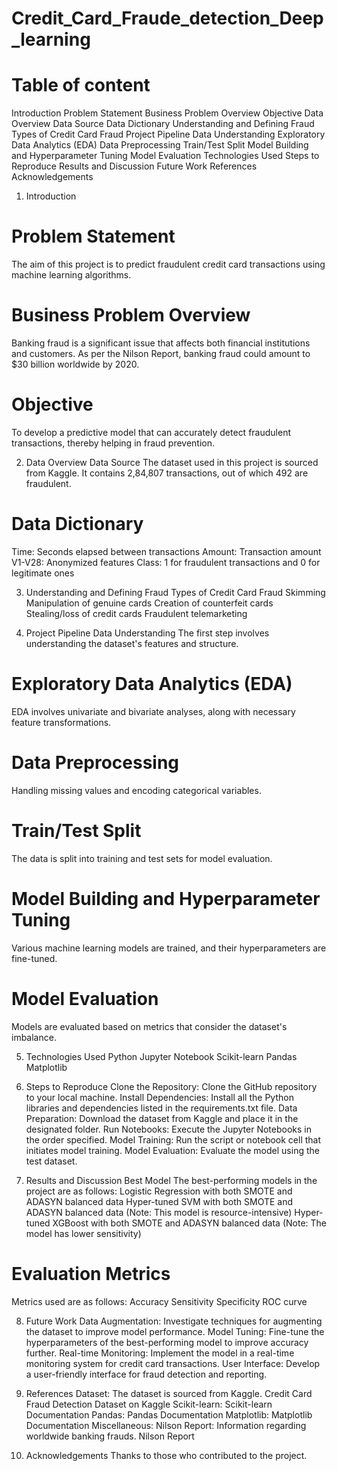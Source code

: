 # Credit_Card_Fraude_detection_Deep_learning
# Table of content
Introduction
Problem Statement
Business Problem Overview
Objective
Data Overview
Data Source
Data Dictionary
Understanding and Defining Fraud
Types of Credit Card Fraud
Project Pipeline
Data Understanding
Exploratory Data Analytics (EDA)
Data Preprocessing
Train/Test Split
Model Building and Hyperparameter Tuning
Model Evaluation
Technologies Used
Steps to Reproduce
Results and Discussion
Future Work
References
Acknowledgements

1. Introduction
# Problem Statement
The aim of this project is to predict fraudulent credit card transactions using machine learning algorithms.

# Business Problem Overview
Banking fraud is a significant issue that affects both financial institutions and customers. As per the Nilson Report, banking fraud could amount to $30 billion worldwide by 2020.

# Objective
To develop a predictive model that can accurately detect fraudulent transactions, thereby helping in fraud prevention.

2. Data Overview
Data Source
The dataset used in this project is sourced from Kaggle. It contains 2,84,807 transactions, out of which 492 are fraudulent.

# Data Dictionary
Time: Seconds elapsed between transactions
Amount: Transaction amount
V1-V28: Anonymized features
Class: 1 for fraudulent transactions and 0 for legitimate ones

3. Understanding and Defining Fraud
Types of Credit Card Fraud
Skimming
Manipulation of genuine cards
Creation of counterfeit cards
Stealing/loss of credit cards
Fraudulent telemarketing

4. Project Pipeline
Data Understanding
The first step involves understanding the dataset's features and structure.

# Exploratory Data Analytics (EDA)
EDA involves univariate and bivariate analyses, along with necessary feature transformations.

# Data Preprocessing
Handling missing values and encoding categorical variables.

# Train/Test Split
The data is split into training and test sets for model evaluation.

# Model Building and Hyperparameter Tuning
Various machine learning models are trained, and their hyperparameters are fine-tuned.

# Model Evaluation
Models are evaluated based on metrics that consider the dataset's imbalance.

5. Technologies Used
Python
Jupyter Notebook
Scikit-learn
Pandas
Matplotlib

6. Steps to Reproduce
Clone the Repository: Clone the GitHub repository to your local machine.
Install Dependencies: Install all the Python libraries and dependencies listed in the requirements.txt file.
Data Preparation: Download the dataset from Kaggle and place it in the designated folder.
Run Notebooks: Execute the Jupyter Notebooks in the order specified.
Model Training: Run the script or notebook cell that initiates model training.
Model Evaluation: Evaluate the model using the test dataset.

7. Results and Discussion
Best Model
The best-performing models in the project are as follows:
Logistic Regression with both SMOTE and ADASYN balanced data
Hyper-tuned SVM with both SMOTE and ADASYN balanced data (Note: This model is resource-intensive)
Hyper-tuned XGBoost with both SMOTE and ADASYN balanced data (Note: The model has lower sensitivity)

# Evaluation Metrics
Metrics used are as follows:
Accuracy
Sensitivity
Specificity
ROC curve

8. Future Work
Data Augmentation: Investigate techniques for augmenting the dataset to improve model performance.
Model Tuning: Fine-tune the hyperparameters of the best-performing model to improve accuracy further.
Real-time Monitoring: Implement the model in a real-time monitoring system for credit card transactions.
User Interface: Develop a user-friendly interface for fraud detection and reporting.

9. References
Dataset:
The dataset is sourced from Kaggle. Credit Card Fraud Detection Dataset on Kaggle
Scikit-learn: Scikit-learn Documentation
Pandas: Pandas Documentation
Matplotlib: Matplotlib Documentation
Miscellaneous:
Nilson Report: Information regarding worldwide banking frauds. Nilson Report

10. Acknowledgements
Thanks to those who contributed to the project.
